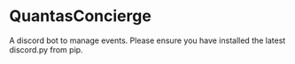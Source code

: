 # QuantasConcierge
A discord bot to manage events.
Please ensure you have installed the latest discord.py from pip.
